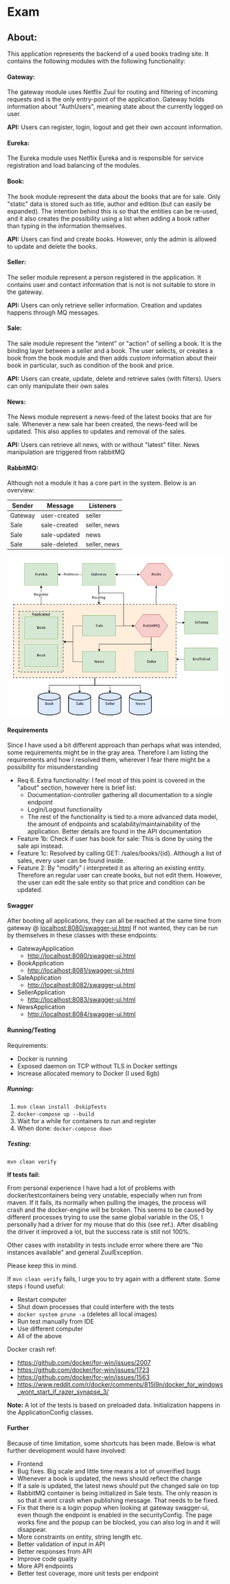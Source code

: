 # Exam

## About:
This application represents the backend of a used books trading site.
It contains the following modules with the following functionality:

#### Gateway:
The gateway module uses Netflix Zuul for routing and filtering of incoming requests and is the only entry-point of the 
application. Gateway holds information about "AuthUsers", meaning state about the currently logged on user.

**API:** Users can register, login, logout and get their own account information. 

#### Eureka:
The Eureka module uses Netflix Eureka and is responsible for service registration and load balancing of the modules. 

#### Book:
The book module represent the data about the books that are for sale. Only "static" data is stored such as title, 
author and edition (but can easily be expanded). The intention behind this is so that the entities can be re-used, and 
it also creates the possibility using a list when adding a book rather than typing in the information themselves.

**API:** Users can find and create books. However, only the admin is allowed to update and delete the books.

#### Seller:
The seller module represent a person registered in the application. It contains user and contact information that is 
not is not suitable to store in the gateway. 

**API:** Users can only retrieve seller information. Creation and updates happens through MQ messages.

#### Sale:
The sale module represent the "intent" or "action" of selling a book. It is the binding layer between a seller and a 
book. The user selects, or creates a book from the book module and then adds custom information about their book in 
particular, such as condition of the book and price.

**API:** Users can create, update, delete and retrieve sales (with filters). Users can only manipulate their own sales 

#### News:
The News module represent a news-feed of the latest books that are for sale. Whenever a new sale har been created, the 
news-feed will be updated. This also applies to updates and removal of the sales.

**API:** Users can retrieve all news, with or without "latest" filter. News manipulation are triggered from rabbitMQ

#### RabbitMQ:
Although not a module it has a core part in the system. Below is an overview:

Sender  | Message      | Listeners
------- | ------------ | ------------
Gateway | user-created | seller
Sale    | sale-created | seller, news
Sale    | sale-updated | news
Sale    | sale-deleted | seller, news


![Diagram](./Exam.png)  

#### Requirements
Since I have used a bit different approach than perhaps what was intended, some requirements might be in the gray area. 
Therefore I am listing the requirements and how I resolved them, wherever I fear there might be a possibility for 
misunderstanding

* Req 6. Extra functionality: I feel most of this point is covered in the "about" section, however here is brief list:
  * Documentation-controller gathering all documentation to a single endpoint
  * Login/Logout functionality
  * The rest of the functionality is tied to a more advanced data model, the amount of endpoints and 
  scalability/maintainability of the application. Better details are found in the API documentation 
* Feature 1b: Check if user has book for sale: This is done by using the sale api instead.
* Feature 1c: Resolved by calling GET: /sales/books/{id}. Although a list of sales, every user can be found inside.
* Feature 2: By "modify" i interpreted it as altering an existing entity. Therefore an regular user can create books,
 but not edit them. However, the user can edit the sale entity so that price and condition can be updated.

#### Swagger
After booting all applications, they can all be reached at the same time from gateway @ <localhost:8080/swagger-ui.html>
If not wanted, they can be run by themselves in these classes with these endpoints:
  * GatewayApplication 
    * <http://localhost:8080/swagger-ui.html>
  * BookApplication
    * <http://localhost:8081/swagger-ui.html>
  * SaleApplication
    * <http://localhost:8082/swagger-ui.html>
  * SellerApplication
    * <http://localhost:8083/swagger-ui.html>
  * NewsApplication
    * <http://localhost:8084/swagger-ui.html>

#### Running/Testing
Requirements: 
- Docker is running
- Exposed daemon on TCP without TLS in Docker settings
- Increase allocated memory to Docker (I used 8gb)

##### Running:
1. `mvn clean install -DskipTests`
2. `docker-compose up --build`
3. Wait for a while for containers to run and register
4. When done: `docker-compose down` 

##### Testing:
`mvn clean verify`

**If tests fail:**

From personal experience I have had a lot of problems with docker/testcontainers being very unstable, especially when 
run from maven. If it fails, its normally when pulling the images, the process will crash and the docker-engine will be 
broken. This seems to be caused by different processes trying to use the same global variable in the OS, I personally 
had a driver for my mouse that do this (see ref.). After disabling the driver it improved a lot, but 
the success rate is still not 100%.

Other cases with instability in tests include error where there are "No instances available" and general 
ZuulException.

Please keep this in mind.

If `mvn clean verify` fails, I urge you to try again with a different state.
Some steps i found useful:
* Restart computer
* Shut down processes that could interfere with the tests 
*  `docker system prune -a` (deletes all local images)
* Run test manually from IDE 
* Use different computer
* All of the above

Docker crash ref:
* https://github.com/docker/for-win/issues/2007
* https://github.com/docker/for-win/issues/1723
* https://github.com/docker/for-win/issues/1563
* https://www.reddit.com/r/docker/comments/815l9n/docker_for_windows_wont_start_if_razer_synapse_3/

**Note:**
A lot of the tests is based on preloaded data. Initialization happens in the ApplicationConfig classes.

#### Further
Because of time limitation, some shortcuts has been made. Below is what further development would have involved:
* Frontend
* Bug fixes. Big scale and little time means a lot of unverified bugs
* Whenever a book is updated, the news should reflect the change
* If a sale is updated, the latest news should put the changed sale on top
* RabbitMQ container is being initialized in Sale tests. The only reason is so that it wont crash when publishing 
message. That needs to be fixed.
* Fix that there is a login popup when looking at gateway swagger-ui, even though the endpoint is enabled in the 
securityConfig. The page works fine and the popup can be blocked, you can also log in and it will disappear.
* More constraints on entity, string length etc.
* Better validation of input in API
* Better responses from API
* Improve code quality
* More API endpoints
* Better test coverage, more unit tests per endpoint


